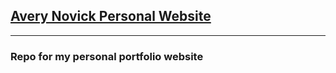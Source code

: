 ## <a href="https://averynovick.dev" rel="noopener noreferrer" target="_blank">Avery Novick Personal Website </a>

---

### Repo for my personal portfolio website
